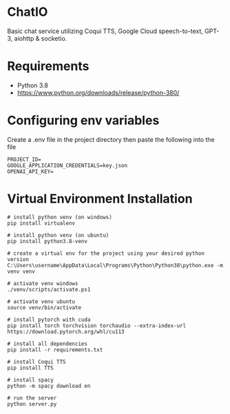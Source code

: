# ChatIO
Basic chat service utilizing Coqui TTS, Google Cloud speech-to-text, GPT-3, aiohttp &amp; socketio.

# Requirements
* Python 3.8
* https://www.python.org/downloads/release/python-380/

# Configuring env variables
 Create a .env file in the project directory then paste the following into the file
```
PROJECT_ID=
GOOGLE_APPLICATION_CREDENTIALS=key.json
OPENAI_API_KEY=
```

# Virtual Environment Installation
```
# install python venv (on windows)
pip install virtualenv

# install python venv (on ubuntu)
pip install python3.8-venv

# create a virtual env for the project using your desired python version
C:\Users\username\AppData\Local\Programs\Python\Python38\python.exe -m venv venv

# activate venv windows
./venv/scripts/activate.ps1

# activate venv ubuntu
source venv/bin/activate

# install pytorch with cuda
pip install torch torchvision torchaudio --extra-index-url https://download.pytorch.org/whl/cu113

# install all dependencies
pip install -r requirements.txt

# install Coqui TTS
pip install TTS

# install spacy
python -m spacy download en

# run the server
python server.py
```

